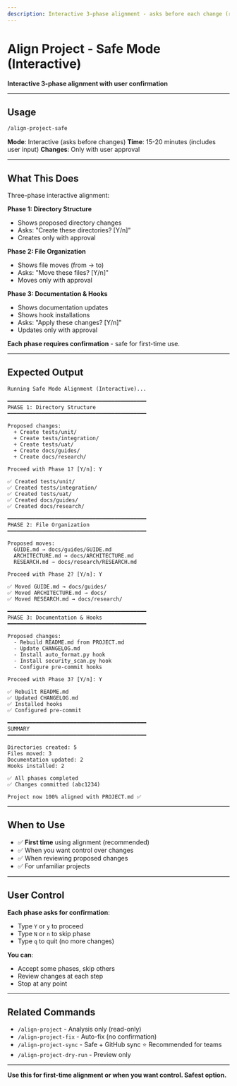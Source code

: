 ```yaml
---
description: Interactive 3-phase alignment - asks before each change (recommended)
---
```


# Align Project - Safe Mode (Interactive)

**Interactive 3-phase alignment with user confirmation**

---

## Usage

```bash
/align-project-safe
```

**Mode**: Interactive (asks before changes)
**Time**: 15-20 minutes (includes user input)
**Changes**: Only with user approval

---

## What This Does

Three-phase interactive alignment:

**Phase 1: Directory Structure**
- Shows proposed directory changes
- Asks: "Create these directories? [Y/n]"
- Creates only with approval

**Phase 2: File Organization**
- Shows file moves (from → to)
- Asks: "Move these files? [Y/n]"
- Moves only with approval

**Phase 3: Documentation & Hooks**
- Shows documentation updates
- Shows hook installations
- Asks: "Apply these changes? [Y/n]"
- Updates only with approval

**Each phase requires confirmation** - safe for first-time use.

---

## Expected Output

```
Running Safe Mode Alignment (Interactive)...

━━━━━━━━━━━━━━━━━━━━━━━━━━━━━━━━━━━━━━━━━━━━
PHASE 1: Directory Structure
━━━━━━━━━━━━━━━━━━━━━━━━━━━━━━━━━━━━━━━━━━━━

Proposed changes:
  + Create tests/unit/
  + Create tests/integration/
  + Create tests/uat/
  + Create docs/guides/
  + Create docs/research/

Proceed with Phase 1? [Y/n]: Y

✅ Created tests/unit/
✅ Created tests/integration/
✅ Created tests/uat/
✅ Created docs/guides/
✅ Created docs/research/

━━━━━━━━━━━━━━━━━━━━━━━━━━━━━━━━━━━━━━━━━━━━
PHASE 2: File Organization
━━━━━━━━━━━━━━━━━━━━━━━━━━━━━━━━━━━━━━━━━━━━

Proposed moves:
  GUIDE.md → docs/guides/GUIDE.md
  ARCHITECTURE.md → docs/ARCHITECTURE.md
  RESEARCH.md → docs/research/RESEARCH.md

Proceed with Phase 2? [Y/n]: Y

✅ Moved GUIDE.md → docs/guides/
✅ Moved ARCHITECTURE.md → docs/
✅ Moved RESEARCH.md → docs/research/

━━━━━━━━━━━━━━━━━━━━━━━━━━━━━━━━━━━━━━━━━━━━
PHASE 3: Documentation & Hooks
━━━━━━━━━━━━━━━━━━━━━━━━━━━━━━━━━━━━━━━━━━━━

Proposed changes:
  - Rebuild README.md from PROJECT.md
  - Update CHANGELOG.md
  - Install auto_format.py hook
  - Install security_scan.py hook
  - Configure pre-commit hooks

Proceed with Phase 3? [Y/n]: Y

✅ Rebuilt README.md
✅ Updated CHANGELOG.md
✅ Installed hooks
✅ Configured pre-commit

━━━━━━━━━━━━━━━━━━━━━━━━━━━━━━━━━━━━━━━━━━━━
SUMMARY
━━━━━━━━━━━━━━━━━━━━━━━━━━━━━━━━━━━━━━━━━━━━

Directories created: 5
Files moved: 3
Documentation updated: 2
Hooks installed: 2

✅ All phases completed
✅ Changes committed (abc1234)

Project now 100% aligned with PROJECT.md ✅
```

---

## When to Use

- ✅ **First time** using alignment (recommended)
- ✅ When you want control over changes
- ✅ When reviewing proposed changes
- ✅ For unfamiliar projects

---

## User Control

**Each phase asks for confirmation**:
- Type `Y` or `y` to proceed
- Type `N` or `n` to skip phase
- Type `q` to quit (no more changes)

**You can**:
- Accept some phases, skip others
- Review changes at each step
- Stop at any point

---

## Related Commands

- `/align-project` - Analysis only (read-only)
- `/align-project-fix` - Auto-fix (no confirmation)
- `/align-project-sync` - Safe + GitHub sync ⭐ Recommended for teams
- `/align-project-dry-run` - Preview only

---

**Use this for first-time alignment or when you want control. Safest option.**
